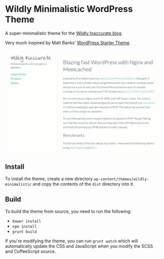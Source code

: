# Wildly Minimalistic WordPress Theme

A super-minimalistic theme for the [Wildly Inaccurate blog](http://wildlyinaccurate.com).

Very much inspired by Matt Banks' [WordPress Starter Theme](https://github.com/mattbanks/WordPress-Starter-Theme).

![](src/screenshot.gif)

## Install

To install the theme, create a new directory `wp-content/themes/wildly-minimalistic` and copy the contents of the `dist` directory into it.

## Build

To build the theme from source, you need to run the following:

 * `bower install`
 * `npm install`
 * `grunt build`

If you're modifying the theme, you can run `grunt watch` which will automatically update the CSS and JavaScript when you modify the SCSS and CoffeeScript source.
